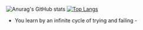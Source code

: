 
<!-- ![Anurag's GitHub stats](https://github-readme-stats.vercel.app/api?username=brian6484&count_private=true&show_icons=true&theme=radical) -->
![Anurag's GitHub stats](https://github-readme-stats.vercel.app/api?username=brian6484&count_private=true)
[![Top Langs](https://github-readme-stats.vercel.app/api/top-langs/?username=brian6484)](https://github.com/anuraghazra/github-readme-stats)

- You learn by an infinite cycle of trying and failing -

<!---
brian6484/brian6484 is a ✨ special ✨ repository because its `README.md` (this file) appears on your GitHub profile.
You can click the Preview link to take a look at your changes.
--->
